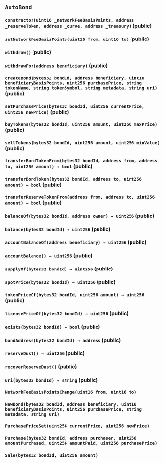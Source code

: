 ## `AutoBond`






### `constructor(uint16 _networkFeeBasisPoints, address _reserveToken, address _curve, address _treasury)` (public)





### `setNetworkFeeBasisPoints(uint16 from, uint16 to)` (public)





### `withdraw()` (public)





### `withdrawFor(address beneficiary)` (public)





### `createBond(bytes32 bondId, address beneficiary, uint16 beneficiaryBasisPoints, uint256 purchasePrice, string tokenName, string tokenSymbol, string metadata, string uri)` (public)





### `setPurchasePrice(bytes32 bondId, uint256 currentPrice, uint256 newPrice)` (public)





### `buyTokens(bytes32 bondId, uint256 amount, uint256 maxPrice)` (public)





### `sellTokens(bytes32 bondId, uint256 amount, uint256 minValue)` (public)





### `transferBondTokenFrom(bytes32 bondId, address from, address to, uint256 amount) → bool` (public)





### `transferBondToken(bytes32 bondId, address to, uint256 amount) → bool` (public)





### `transferReserveTokenFrom(address from, address to, uint256 amount) → bool` (public)





### `balanceOf(bytes32 bondId, address owner) → uint256` (public)





### `balance(bytes32 bondId) → uint256` (public)





### `accountBalanceOf(address beneficiary) → uint256` (public)





### `accountBalance() → uint256` (public)





### `supplyOf(bytes32 bondId) → uint256` (public)





### `spotPrice(bytes32 bondId) → uint256` (public)





### `tokenPriceOf(bytes32 bondId, uint256 amount) → uint256` (public)





### `licensePriceOf(bytes32 bondId) → uint256` (public)





### `exists(bytes32 bondId) → bool` (public)





### `bondAddress(bytes32 bondId) → address` (public)





### `reserveDust() → uint256` (public)





### `recoverReserveDust()` (public)





### `uri(bytes32 bondId) → string` (public)






### `NetworkFeeBasisPointsChange(uint16 from, uint16 to)`





### `NewBond(bytes32 bondId, address beneficiary, uint16 beneficiaryBasisPoints, uint256 purchasePrice, string metadata, string uri)`





### `PurchasePriceSet(uint256 currentPrice, uint256 newPrice)`





### `Purchase(bytes32 bondId, address purchaser, uint256 amountPurchased, uint256 amountPaid, uint256 purchasePrice)`





### `Sale(bytes32 bondId, uint256 amount)`





